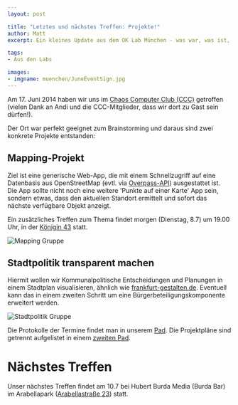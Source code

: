 ```yaml
---
layout: post

title: "Letztes und nächstes Treffen: Projekte!"
author: Matt
excerpt: Ein kleines Update aus dem OK Lab München - was war, was ist, was kommt?

tags:
- Aus den Labs

images:
- imgname: muenchen/JuneEventSign.jpg
---
```


Am 17. Juni 2014 haben wir uns im [Chaos Computer Club (CCC)][CCC] getroffen (vielen Dank an Andi und die CCC-Mitglieder, dass wir dort zu Gast sein dürfen!).

Der Ort war perfekt geeignet zum Brainstorming und daraus sind zwei konkrete Projekte entstanden:

## Mapping-Projekt

  Ziel ist eine generische Web-App, die mit einem Schnellzugriff auf eine Datenbasis aus OpenStreetMap (evtl. via [Overpass-API][overpass]) ausgestattet ist. Die App sollte nicht noch eine weitere 'Punkte auf einer Karte' App sein, sondern etwas, dass den aktuellen Standort ermittelt und sofort das nächste verfügbare Objekt anzeigt.

  Ein zusätzliches Treffen zum Thema findet morgen (Dienstag, 8.7) um 19.00 Uhr, in der [Königin 43][koenigen43] statt.

  ![Mapping Gruppe](/blog/muenchen/JuneMapGroup.jpg)

## Stadtpolitik transparent machen

  Hiermit wollen wir Kommunalpolitische Entscheidungen und Planungen in einem Stadtplan visualisieren, ähnlich wie [frankfurt-gestalten.de][frankfurtgestalten]. Eventuell kann das in einem zweiten Schritt um eine Bürgerbeteiligungskomponente erweitert werden.

  ![Stadtpolitik Gruppe](/blog/muenchen/JuneRISGroup.jpg)

Die Protokolle der Termine findet man in unserem [Pad][orgapad]. Die Projektpläne sind getrennt aufgelistet in einem [zweiten Pad][projektpad].

# Nächstes Treffen
Unser nächstes Treffen findet am 10.7 bei Hubert Burda Media (Burda Bar) im Arabellapark ([Arabellastraße 23][arabellastrasse]) statt.

[CCC]: http://muc.ccc.de/
[projektpad]: http://pad.okfn.org/p/oklab-muc-projekte
[orgapad]: http://pad.okfn.org/p/oklab-muc
[overpass]: http://overpass-turbo.eu
[projekte]: http://www.codefor.de/projekte
[arabellastrasse]: http://www.openstreetmap.org/node/1545355985
[koenigen43]: http://barer61.de/konigin/
[frankfurtgestalten]: http://www.frankfurt-gestalten.de
